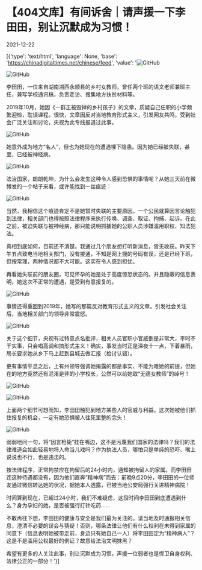# 【404文库】有间诉舍｜请声援一下李田田，别让沉默成为习惯！

2021-12-22

[{'type': 'text/html', 'language': None, 'base': 'https://chinadigitaltimes.net/chinese/feed', 'value': '![GitHub](https://chinadigitaltimes.net/chinese/feed)

![GitHub](https://chinadigitaltimes.net/chinese/feed)

李田田，一位来自湖南湘西永顺县的乡村女教师，曾任两个班的语文老师兼班主任，兼写学校通讯稿，负责走访、搜集地方扶贫材料等。

2019年10月，她因《一群正被毁掉的乡村孩子》的文章，质疑自己任职的小学频繁迎检，耽误课程。很快，文章因反对当地教育形式主义，引发网友共鸣，受到社会广泛关注和讨论，央视为此专线报道过此事。

![GitHub](https://chinadigitaltimes.net/chinese/feed)

她意外成为地方“名人”，但也为她现在的遭遇埋下隐患。因为她已经被失联，甚至，已经被神经病。

![GitHub](https://chinadigitaltimes.net/chinese/feed)

法治国家，朗朗乾坤，为什么会发生这种令人感到恐惧的事情呢？从她三天前在微博发的一个帖子来看，或许能找到一丝痕迹：

![GitHub](https://chinadigitaltimes.net/chinese/feed)

当然，我相信这个痕迹肯定不是她暂时失联的主要原因。一个公民就算因言论触犯到法律，相关部门也得按照法律程序来执行传唤、调查、取证、拘捕、起诉。在此之前，被迫失联与被神经病，那只能说明抓捕她的公职人员涉嫌滥用职权、知法犯法。

真相到底如何，目前还不清楚。我通过几个朋友想打听新消息，皆无收获。昨天下午五点致电当地相关部门，没有接通，不知是网上搜的号码有误，还是已经下班，但按常理，两种情况都不大可能。这实在令人感到担忧。

再看她失联前的朋友圈，可见怀孕的她是处于高度惊恐状态的。并且隐蔽的信息表明，她这次不正常的遭遇，是受到有意报复的。

![GitHub](https://chinadigitaltimes.net/chinese/feed)

事情还得重回到2019年，她写的那篇反对教育形式主义的文章。引发社会关注后，当地相关部门的领导非常震怒。

![GitHub](https://chinadigitaltimes.net/chinese/feed)

关于这个细节，央视有过特意点名批评，相关人员官职小官威倒是非常大，平时不干实事，只会唱高调和搞形式主义！确实，事发当时正是深夜十一点，下着暴雨，局长要求她从乡下马上赶到县城去做汇报（检讨认错）。

更有事情平息之后，上有州领导强调她揭露的都是事实、不能为难她的前提，但她在的地方竟然还有混淆是非的小学校长，公然可以给她取“无德女教师”的绰号！

![GitHub](https://chinadigitaltimes.net/chinese/feed)

![GitHub](https://chinadigitaltimes.net/chinese/feed)

上面两个细节可想而知，李田田触犯到地方某些人的官威与利益。这次她被他们抓住报复的机会，一定有她恐惧被人往死里整的念头！

![GitHub](https://chinadigitaltimes.net/chinese/feed)

弱弱地问一句，将“因言枪毙”挂在嘴边，这不是污蔑我们国家的法律吗？我们的法律难道会如此轻易地将人命当儿戏吗？作为执法人员，哪怕只是单纯的恐吓、嘴上说说也不行，也是违法的。

按法律程序，正常拘禁应在拘留后的24小时内，通知被拘留人的家属。而李田田连这种待遇都没有，因为他们直奔“精神病”而去：前晚9点20分，李田田的一位师友通过微信转达她的状况，据她本人透露，已被当地公安局强行关进精神病院！

时间算到现在，已超过24小时，我们不难疑虑，这段时间李田田到底遭遇到什么？身为孕妇的她，是否被强行打针吃药……

不敢再往下想，李田田的健康与安全是我们最为关注的。请当地及时通报相关信息，澄清不必要的误会与猜疑！否则，哪条法律让他们有什么权利在未得到家属的同意下（信息表明她被带走前，身边只有她自己一人）将李田田定为“精神病人”？这是不是滥用公权最好的例证？故意给法治文明抹黑？

希望有更多的人关注此事，别让沉默成为习惯。声援一位弱者也是悍卫自身权利、法律公正的一部分！'}]